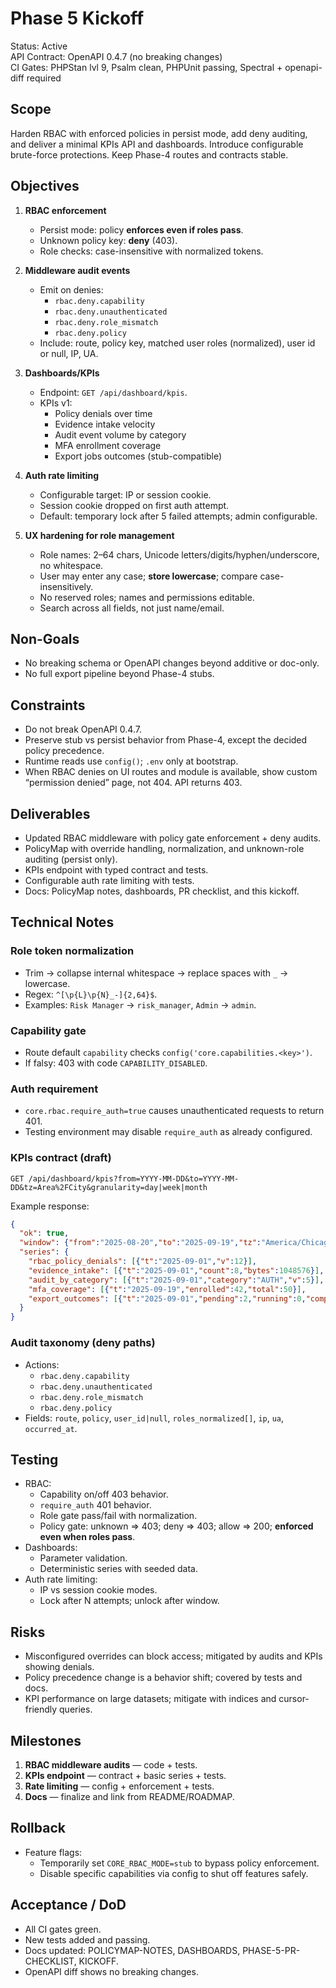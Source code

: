# Phase 5 Kickoff

Status: Active  
API Contract: OpenAPI 0.4.7 (no breaking changes)  
CI Gates: PHPStan lvl 9, Psalm clean, PHPUnit passing, Spectral + openapi-diff required

## Scope

Harden RBAC with enforced policies in persist mode, add deny auditing, and deliver a minimal KPIs API and dashboards. Introduce configurable brute-force protections. Keep Phase-4 routes and contracts stable.

## Objectives

1. **RBAC enforcement**
   - Persist mode: policy **enforces even if roles pass**.
   - Unknown policy key: **deny** (403).
   - Role checks: case-insensitive with normalized tokens.

2. **Middleware audit events**
   - Emit on denies:
     - `rbac.deny.capability`
     - `rbac.deny.unauthenticated`
     - `rbac.deny.role_mismatch`
     - `rbac.deny.policy`
   - Include: route, policy key, matched user roles (normalized), user id or null, IP, UA.

3. **Dashboards/KPIs**
   - Endpoint: `GET /api/dashboard/kpis`.
   - KPIs v1:
     - Policy denials over time
     - Evidence intake velocity
     - Audit event volume by category
     - MFA enrollment coverage
     - Export jobs outcomes (stub-compatible)

4. **Auth rate limiting**
   - Configurable target: IP or session cookie.
   - Session cookie dropped on first auth attempt.
   - Default: temporary lock after 5 failed attempts; admin configurable.

5. **UX hardening for role management**
   - Role names: 2–64 chars, Unicode letters/digits/hyphen/underscore, no whitespace.
   - User may enter any case; **store lowercase**; compare case-insensitively.
   - No reserved roles; names and permissions editable.
   - Search across all fields, not just name/email.

## Non-Goals

- No breaking schema or OpenAPI changes beyond additive or doc-only.
- No full export pipeline beyond Phase-4 stubs.

## Constraints

- Do not break OpenAPI 0.4.7.
- Preserve stub vs persist behavior from Phase-4, except the decided policy precedence.
- Runtime reads use `config()`; `.env` only at bootstrap.
- When RBAC denies on UI routes and module is available, show custom “permission denied” page, not 404. API returns 403.

## Deliverables

- Updated RBAC middleware with policy gate enforcement + deny audits.
- PolicyMap with override handling, normalization, and unknown-role auditing (persist only).
- KPIs endpoint with typed contract and tests.
- Configurable auth rate limiting with tests.
- Docs: PolicyMap notes, dashboards, PR checklist, and this kickoff.

## Technical Notes

### Role token normalization
- Trim → collapse internal whitespace → replace spaces with `_` → lowercase.
- Regex: `^[\p{L}\p{N}_-]{2,64}$`.
- Examples: `Risk Manager` → `risk_manager`, `Admin` → `admin`.

### Capability gate
- Route default `capability` checks `config('core.capabilities.<key>')`.
- If falsy: 403 with code `CAPABILITY_DISABLED`.

### Auth requirement
- `core.rbac.require_auth=true` causes unauthenticated requests to return 401.
- Testing environment may disable `require_auth` as already configured.

### KPIs contract (draft)
`GET /api/dashboard/kpis?from=YYYY-MM-DD&to=YYYY-MM-DD&tz=Area%2FCity&granularity=day|week|month`

Example response:
```json
{
  "ok": true,
  "window": {"from":"2025-08-20","to":"2025-09-19","tz":"America/Chicago","granularity":"day"},
  "series": {
    "rbac_policy_denials": [{"t":"2025-09-01","v":12}],
    "evidence_intake": [{"t":"2025-09-01","count":8,"bytes":1048576}],
    "audit_by_category": [{"t":"2025-09-01","category":"AUTH","v":5}],
    "mfa_coverage": [{"t":"2025-09-19","enrolled":42,"total":50}],
    "export_outcomes": [{"t":"2025-09-01","pending":2,"running":0,"complete":5,"failed":1}]
  }
}
```

### Audit taxonomy (deny paths)
- Actions:
  - `rbac.deny.capability`
  - `rbac.deny.unauthenticated`
  - `rbac.deny.role_mismatch`
  - `rbac.deny.policy`
- Fields: `route`, `policy`, `user_id|null`, `roles_normalized[]`, `ip`, `ua`, `occurred_at`.

## Testing

- RBAC:
  - Capability on/off 403 behavior.
  - `require_auth` 401 behavior.
  - Role gate pass/fail with normalization.
  - Policy gate: unknown ⇒ 403; deny ⇒ 403; allow ⇒ 200; **enforced even when roles pass**.
- Dashboards:
  - Parameter validation.
  - Deterministic series with seeded data.
- Auth rate limiting:
  - IP vs session cookie modes.
  - Lock after N attempts; unlock after window.

## Risks

- Misconfigured overrides can block access; mitigated by audits and KPIs showing denials.
- Policy precedence change is a behavior shift; covered by tests and docs.
- KPI performance on large datasets; mitigate with indices and cursor-friendly queries.

## Milestones

1. **RBAC middleware audits** — code + tests.
2. **KPIs endpoint** — contract + basic series + tests.
3. **Rate limiting** — config + enforcement + tests.
4. **Docs** — finalize and link from README/ROADMAP.

## Rollback

- Feature flags:
  - Temporarily set `CORE_RBAC_MODE=stub` to bypass policy enforcement.
  - Disable specific capabilities via config to shut off features safely.

## Acceptance / DoD

- All CI gates green.
- New tests added and passing.
- Docs updated: POLICYMAP-NOTES, DASHBOARDS, PHASE-5-PR-CHECKLIST, KICKOFF.
- OpenAPI diff shows no breaking changes.
```

